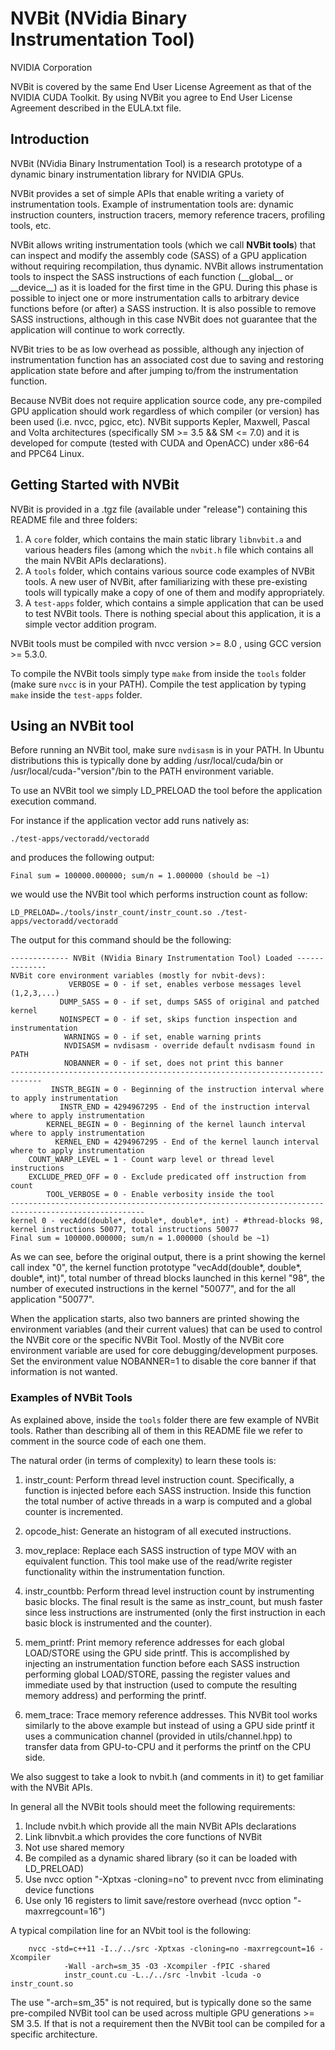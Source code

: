 # NVBit (NVidia Binary Instrumentation Tool)
NVIDIA Corporation

NVBit is covered by the same End User License Agreement as that of the 
NVIDIA CUDA Toolkit. By using NVBit you agree to End User License Agreement
described in the EULA.txt file.

## Introduction
NVBit (NVidia Binary Instrumentation Tool) is a research prototype of a dynamic 
binary instrumentation library for NVIDIA GPUs.

NVBit provides a set of simple APIs that enable writing a variety of 
instrumentation tools. Example of instrumentation tools are: dynamic 
instruction counters, instruction tracers, memory reference tracers, 
profiling tools, etc.

NVBit allows writing instrumentation tools (which we call **NVBit tools**) 
that can inspect and modify the assembly code (SASS) of a GPU application 
without requiring recompilation, thus dynamic. NVBit allows instrumentation 
tools to inspect the SASS instructions of each function (\_\_global\_\_ or 
\_\_device\_\_) as it is loaded for the first time in the GPU. During this 
phase is possible to inject one or more instrumentation calls to arbitrary 
device functions before (or after) a SASS instruction. It is also possible to 
remove SASS instructions, although in this case NVBit does not guarantee that 
the application will continue to work correctly.

NVBit tries to be as low overhead as possible, although any injection of 
instrumentation function has an associated cost due to saving and restoring 
application state before and after jumping to/from the instrumentation 
function.

Because NVBit does not require application source code, any pre-compiled GPU 
application should work regardless of which compiler (or version) has been 
used (i.e. nvcc, pgicc, etc). NVBit supports Kepler, Maxwell, Pascal and 
Volta architectures (specifically SM >= 3.5 && SM <= 7.0) and it is developed 
for compute (tested with CUDA and OpenACC) under x86-64 and PPC64 Linux. 

## Getting Started with NVBit

NVBit is provided in a .tgz file (available under "release") containing this README file and three folders:
1. A ```core``` folder, which contains the main static library 
```libnvbit.a``` and various headers files (among which the ```nvbit.h``` 
file which contains all the main NVBit APIs declarations).
2. A ```tools``` folder, which contains various source code examples of NVBit 
tools. A new user of NVBit, after familiarizing with these pre-existing tools 
will typically make a copy of one of them and modify appropriately.
3. A ```test-apps``` folder, which contains a simple application that can be 
used to test NVBit tools. There is nothing special about this application, it 
is a simple vector addition program.

NVBit tools must be compiled with nvcc version >= 8.0 , using GCC 
version >= 5.3.0. 

To compile the NVBit tools simply type ```make``` from  inside the ```tools``` 
folder (make sure ```nvcc``` is in your PATH).
Compile the test application by typing ```make``` inside the ```test-apps``` 
folder.

## Using an NVBit tool

Before running an NVBit tool, make sure ```nvdisasm``` is in your PATH. In 
Ubuntu distributions this is typically done by adding /usr/local/cuda/bin or 
/usr/local/cuda-"version"/bin to the PATH environment variable.

To use an NVBit tool we simply LD_PRELOAD the tool before the application 
execution command. 

For instance if the application vector add runs natively as: 

```
./test-apps/vectoradd/vectoradd
``` 

and produces the following output: 

```
Final sum = 100000.000000; sum/n = 1.000000 (should be ~1)
```

we would use the NVBit tool which performs instruction count as follow:

```
LD_PRELOAD=./tools/instr_count/instr_count.so ./test-apps/vectoradd/vectoradd
```

The output for this command should be the following:

```no-highlight
------------- NVBit (NVidia Binary Instrumentation Tool) Loaded --------------
NVBit core environment variables (mostly for nvbit-devs):
             VERBOSE = 0 - if set, enables verbose messages level  (1,2,3,...)
           DUMP_SASS = 0 - if set, dumps SASS of original and patched kernel
           NOINSPECT = 0 - if set, skips function inspection and instrumentation
            WARNINGS = 0 - if set, enable warning prints
            NVDISASM = nvdisasm - override default nvdisasm found in PATH
            NOBANNER = 0 - if set, does not print this banner
-----------------------------------------------------------------------------
         INSTR_BEGIN = 0 - Beginning of the instruction interval where to apply instrumentation
           INSTR_END = 4294967295 - End of the instruction interval where to apply instrumentation
        KERNEL_BEGIN = 0 - Beginning of the kernel launch interval where to apply instrumentation
          KERNEL_END = 4294967295 - End of the kernel launch interval where to apply instrumentation
    COUNT_WARP_LEVEL = 1 - Count warp level or thread level instructions
    EXCLUDE_PRED_OFF = 0 - Exclude predicated off instruction from count
        TOOL_VERBOSE = 0 - Enable verbosity inside the tool
----------------------------------------------------------------------------------------------------
kernel 0 - vecAdd(double*, double*, double*, int) - #thread-blocks 98,  kernel instructions 50077, total instructions 50077
Final sum = 100000.000000; sum/n = 1.000000 (should be ~1)
```

As we can see, before the original output, there is a print showing the kernel 
call index "0", the kernel function prototype 
"vecAdd(double*, double*, double*, int)", total number of thread blocks launched
 in this kernel "98", the number of executed instructions in the kernel "50077", 
 and for the all application "50077".

When the application starts, also two banners are printed showing the environment
variables (and their current values) that can be used to control the NVBit core 
or the specific NVBit Tool.
Mostly of the NVBit core environment variable are used for core 
debugging/development purposes. 
Set the environment value NOBANNER=1 to disable the core banner if that 
information is not wanted. 

### Examples of NVBit Tools

As explained above, inside the ```tools``` folder there are few example of 
NVBit tools. Rather than describing all of them in this README file we refer 
to comment in the source code of each one them. 

The natural order (in terms of complexity) to learn these tools is:

1. instr_count: Perform thread level instruction count. Specifically, a 
function is injected before each SASS instruction. Inside this function the 
total number of active threads in a warp is computed and a global counter is 
incremented.

2. opcode_hist: Generate an histogram of all executed instructions.

3. mov_replace: Replace each SASS instruction of type MOV with an equivalent 
function. This tool make use of the read/write register functionality within 
the instrumentation function.

4. instr_countbb: Perform thread level instruction count by instrumenting 
basic blocks. The final result is the same as instr_count, but mush faster 
since less instructions are instrumented (only the first instruction in each 
basic block is instrumented and the counter).

5. mem_printf: Print memory reference addresses for each global LOAD/STORE 
using the GPU side printf. This is accomplished by injecting an 
instrumentation function before each SASS instruction performing global 
LOAD/STORE, passing the register values and immediate used by that 
instruction (used to compute the resulting memory address) and performing the 
printf. 

6. mem_trace: Trace memory reference addresses. This NVBit tool works 
similarly to the above example but instead of using a GPU side printf it uses 
a communication channel (provided in utils/channel.hpp) to transfer data from 
GPU-to-CPU and it performs the printf on the CPU side.

We also suggest to take a look to nvbit.h (and comments in it) to get 
familiar with the NVBit APIs.

In general all the NVBit tools should meet the following requirements:
1. Include nvbit.h which provide all the main NVBit APIs declarations
2. Link libnvbit.a which provides the core functions of NVBit
3. Not use shared memory
4. Be compiled as a dynamic shared library (so it can be loaded with 
LD_PRELOAD)
5. Use nvcc option  "-Xptxas -cloning=no" to prevent nvcc from eliminating 
device functions
6. Use only 16 registers to limit save/restore overhead (nvcc option 
"-maxrregcount=16")

A typical compilation line for an NVbit tool is the following:

```no-highlight
	nvcc -std=c++11 -I../../src -Xptxas -cloning=no -maxrregcount=16 -Xcompiler 
			-Wall -arch=sm_35 -O3 -Xcompiler -fPIC -shared  
			instr_count.cu -L../../src -lnvbit -lcuda -o instr_count.so
```
The use "-arch=sm_35" is not required, but is typically done so the same 
pre-compiled NVBit tool can be used across multiple GPU generations >= SM 3.5. 
If that is not a requirement then the NVBit tool can be compiled for a specific 
architecture.

